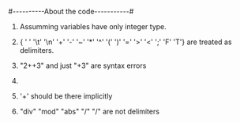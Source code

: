 #----------About the code-----------#

1. Assumming variables have only integer type.

2. { ' ' '\t' '\n' '+' '-' '~' '*' '^' '(' ')' '=' '>' '<' ';' 'F' 'T'} are treated as delimiters.
3. "2++3" and just "+3" are syntax errors
4. 
5. '+' should be there implicitly
6. "div" "mod" "abs" "\/" "/\" are not delimiters

 
